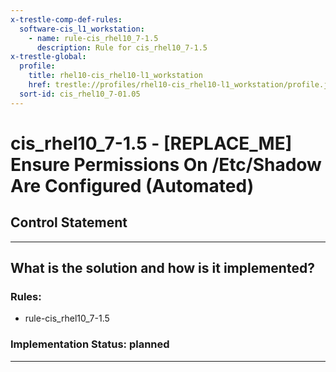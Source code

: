 ```yaml
---
x-trestle-comp-def-rules:
  software-cis_l1_workstation:
    - name: rule-cis_rhel10_7-1.5
      description: Rule for cis_rhel10_7-1.5
x-trestle-global:
  profile:
    title: rhel10-cis_rhel10-l1_workstation
    href: trestle://profiles/rhel10-cis_rhel10-l1_workstation/profile.json
  sort-id: cis_rhel10_7-01.05
---
```


# cis_rhel10_7-1.5 - \[REPLACE_ME\] Ensure Permissions On /Etc/Shadow Are Configured (Automated)

## Control Statement

______________________________________________________________________

## What is the solution and how is it implemented?

<!-- For implementation status enter one of: implemented, partial, planned, alternative, not-applicable -->

<!-- Note that the list of rules under ### Rules: is read-only and changes will not be captured after assembly to JSON -->

<!-- Add control implementation description here for control: cis_rhel10_7-1.5 -->

### Rules:

  - rule-cis_rhel10_7-1.5

### Implementation Status: planned

______________________________________________________________________
